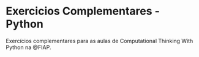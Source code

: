 # Exercicios Complementares - Python
Exercícios complementares para as aulas de Computational Thinking With Python na @FIAP.
